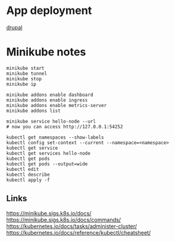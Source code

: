 # App deployment

[drupal](../app/drupal/README.md)

# Minikube notes

```
minikube start
minikube tunnel
minikube stop
minikube ip

minikube addons enable dashboard
minikube addons enable ingress
minikube addons enable metrics-server
minikube addons list

minikube service hello-node --url
# now you can access http://127.0.0.1:54252

kubectl get namespaces --show-labels
kubectl config set-context --current --namespace=<namespace>
kubectl get service
kubectl get services hello-node
kubectl get pods
kubectl get pods --output=wide
kubectl edit
kubectl describe
kubectl apply -f 
```

## Links

https://minikube.sigs.k8s.io/docs/
https://minikube.sigs.k8s.io/docs/commands/
https://kubernetes.io/docs/tasks/administer-cluster/
https://kubernetes.io/docs/reference/kubectl/cheatsheet/
